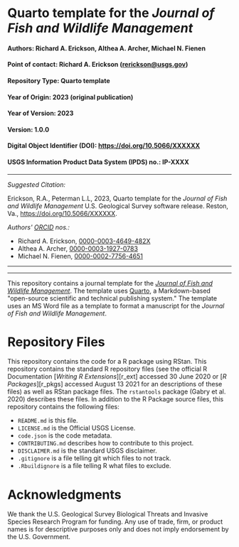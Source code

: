 # Quarto template for the _Journal of Fish and Wildlife Management_

#### Authors:          Richard A. Erickson, Althea A. Archer, Michael N. Fienen
#### Point of contact: Richard A. Erickson (rerickson@usgs.gov)
#### Repository Type:  Quarto template
#### Year of Origin:   2023 (original publication)
#### Year of Version:  2023
#### Version:          1.0.0 
#### Digital Object Identifier (DOI): https://doi.org/10.5066/XXXXXX
#### USGS Information Product Data System (IPDS) no.: IP-XXXX

***

_Suggested Citation:_

Erickson, R.A., Peterman L.L, 2023,
Quarto template for the _Journal of Fish and Wildlife Management_
U.S. Geological Survey software release. Reston, Va.,
https://doi.org/10.5066/XXXXXX.

_Authors' [ORCID](https://orcid.org) nos.:_

- Richard A. Erickson, [0000-0003-4649-482X](https://orcid.org/0000-0003-4649-482X)
- Althea A. Archer, [0000-0003-1927-0783](https://orcid.org/0000-0003-1927-0783)
- Michael N. Fienen, [0000-0002-7756-4651](https://orcid.org/0000-0002-7756-4651)

***
***

This repository contains a journal template for the [_Journal of Fish and Wildlife Management_][jfwm].
The template uses [Quarto][quarto], a Markdown-based "open-source scientific and technical publishing system."
The template uses an MS Word file as a template to format a manuscript for the _Journal of Fish and Wildlife Management_.



# Repository Files

This repository contains the code for a R package using RStan.
This repository contains the standard R repository files 
(see the official R Documentation [_Writing R Extensions_][r_ext]
accessed 30 June 2020 or [_R Packages_][r_pkgs] accessed August 13 2021 for an descriptions of these
files) as well as RStan package files. 
The `rstantools` package (Gabry et al. 2020) describes these files. 
In addition to the R Package source files, this repository contains
the following files:

- `README.md` is this file.
- `LICENSE.md` is the Official USGS License. 
- `code.json` is the code metadata.
- `CONTRIBUTING.md` describes how to contribute to this project.
- `DISCLAIMER.md` is the standard USGS disclaimer.
- `.gitignore` is a file telling git which files to not track.
- `.Rbuildignore` is a file telling R what files to exclude.

# Acknowledgments

We thank the U.S. Geological Survey Biological Threats and Invasive Species Research Program for funding.
Any use of trade, firm, or product names is for descriptive purposes only and does not imply endorsement by the U.S. Government.

[quarto]: https://quarto.org/

[jfwm]: https://meridian.allenpress.com/jfwm/
